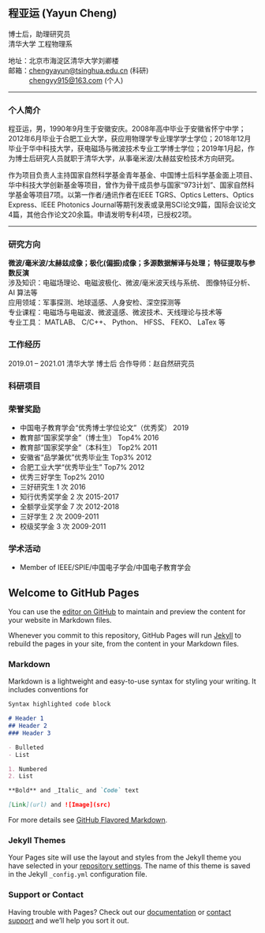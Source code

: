 ## 程亚运 (Yayun Cheng)
博士后，助理研究员  
清华大学 工程物理系  

地址：北京市海淀区清华大学刘卿楼  
邮箱：chengyayun@tsinghua.edu.cn (科研)    
&emsp;&emsp;&nbsp;&nbsp;&nbsp;&thinsp;chengyy915@163.com (个人)  

---

### 个人简介
程亚运，男，1990年9月生于安徽安庆。2008年高中毕业于安徽省怀宁中学；2012年6月毕业于合肥工业大学，获应用物理学专业理学学士学位；2018年12月毕业于华中科技大学，获电磁场与微波技术专业工学博士学位；2019年1月起，作为博士后研究人员就职于清华大学，从事毫米波/太赫兹安检技术方向研究。

作为项目负责人主持国家自然科学基金青年基金、中国博士后科学基金面上项目、华中科技大学创新基金等项目，曾作为骨干成员参与国家“973计划”、国家自然科学基金等项目7项。以第一作者/通讯作者在IEEE TGRS、Optics Letters、Optics Express、IEEE Photonics Journal等期刊发表或录用SCI论文9篇，国际会议论文4篇，其他合作论文20余篇。申请发明专利4项，已授权2项。

---

### 研究方向
**微波/毫米波/太赫兹成像；极化(偏振)成像；多源数据解译与处理； 特征提取与参数反演**  
涉及知识：电磁场理论、电磁波极化、微波/毫米波天线与系统、 图像特征分析、 AI 算法等  
应用领域：军事探测、地球遥感、人身安检、深空探测等  
专业课程：电磁场与电磁波、微波遥感、微波技术、天线理论与技术等  
专业工具： MATLAB、 C/C++、 Python、 HFSS、 FEKO、 LaTex 等  

### 工作经历
2019.01 – 2021.01 清华大学 博士后 合作导师：赵自然研究员

<!-- ### 教育背景
2014.09 – 2018.12  华中科技大学 博士 电磁场与微波技术  
2012.09 – 2014.08  华中科技大学 硕士 电磁场与微波技术  
2008.09 – 2012.06  合肥工业大学 本科 应用物理学 -->

### 科研项目


### 荣誉奖励
- 中国电子教育学会“优秀博士学位论文”（优秀奖） 2019
- 教育部“国家奖学金”（博士生） Top4% 2016
- 教育部“国家奖学金”（本科生） Top2% 2011
- 安徽省“品学兼优”优秀毕业生 Top3% 2012
- 合肥工业大学“优秀毕业生” Top7% 2012
- 优秀三好学生 Top2% 2010
- 三好研究生 1 次 2016
- 知行优秀奖学金 2 次 2015-2017
- 全额学业奖学金 7 次 2012-2018
- 三好学生 2 次 2009-2011
- 校级奖学金 3 次 2009-2011

### 学术活动
- Member of IEEE/SPIE/中国电子学会/中国电子教育学会



## Welcome to GitHub Pages

You can use the [editor on GitHub](https://github.com/ArinCheng/YayunCheng.github.io/edit/master/README.md) to maintain and preview the content for your website in Markdown files.

Whenever you commit to this repository, GitHub Pages will run [Jekyll](https://jekyllrb.com/) to rebuild the pages in your site, from the content in your Markdown files.

### Markdown

Markdown is a lightweight and easy-to-use syntax for styling your writing. It includes conventions for

```markdown
Syntax highlighted code block

# Header 1
## Header 2
### Header 3

- Bulleted
- List

1. Numbered
2. List

**Bold** and _Italic_ and `Code` text

[Link](url) and ![Image](src)
```

For more details see [GitHub Flavored Markdown](https://guides.github.com/features/mastering-markdown/).

### Jekyll Themes

Your Pages site will use the layout and styles from the Jekyll theme you have selected in your [repository settings](https://github.com/ArinCheng/YayunCheng.github.io/settings). The name of this theme is saved in the Jekyll `_config.yml` configuration file.

### Support or Contact

Having trouble with Pages? Check out our [documentation](https://help.github.com/categories/github-pages-basics/) or [contact support](https://github.com/contact) and we’ll help you sort it out.
